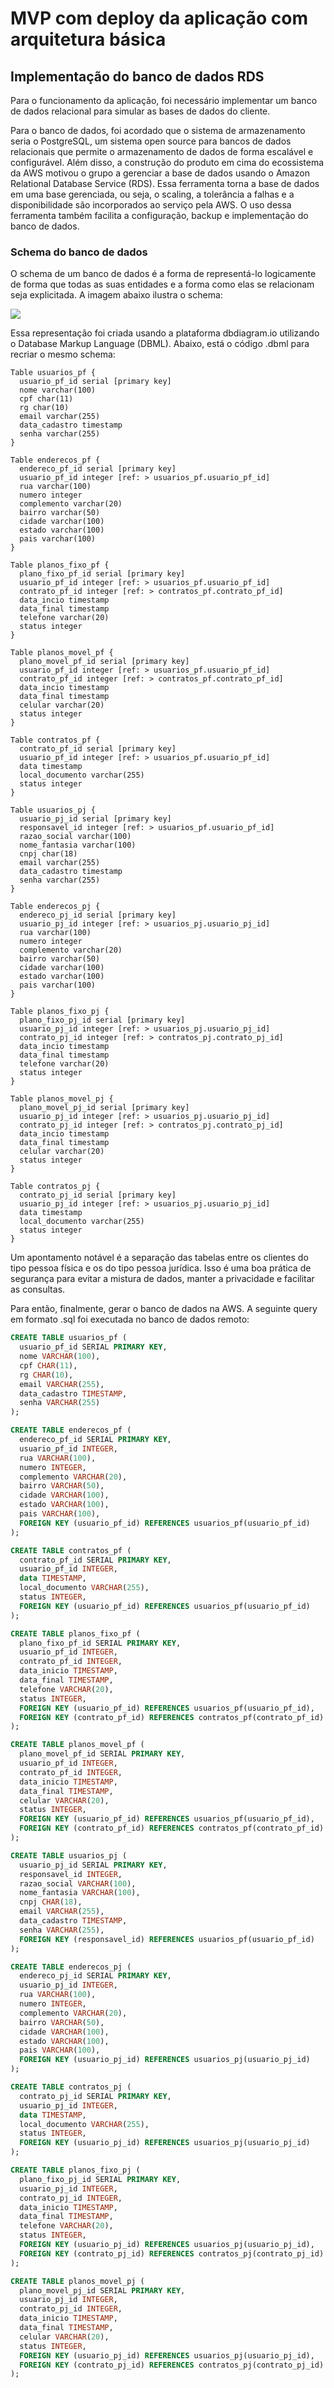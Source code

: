 # MVP com deploy da aplicação com arquitetura básica

## Implementação do banco de dados RDS

Para o funcionamento da aplicação, foi necessário implementar um banco de dados relacional para simular as bases de dados do cliente.

Para o banco de dados, foi acordado que o sistema de armazenamento seria o PostgreSQL, um sistema open source para bancos de dados relacionais que permite o armazenamento de dados de forma escalável e configurável. Além disso, a construção do produto em cima do ecossistema da AWS motivou o grupo a gerenciar a base de dados usando o Amazon Relational Database Service (RDS). Essa ferramenta torna a base de dados em uma base gerenciada, ou seja, o scaling, a tolerância a falhas e a disponibilidade são incorporados ao serviço pela AWS. O uso dessa ferramenta também facilita a configuração, backup e implementação do banco de dados.

### Schema do banco de dados

O schema de um banco de dados é a forma de representá-lo logicamente de forma que todas as suas entidades e a forma como elas se relacionam seja explicitada. A imagem abaixo ilustra o schema:

<img src="img/schema.png" align="center"/>

Essa representação foi criada usando a plataforma dbdiagram.io utilizando o Database Markup Language (DBML). Abaixo, está o código .dbml para recriar o mesmo schema:

```
Table usuarios_pf {
  usuario_pf_id serial [primary key]
  nome varchar(100)
  cpf char(11)
  rg char(10)
  email varchar(255)
  data_cadastro timestamp
  senha varchar(255)
}

Table enderecos_pf {
  endereco_pf_id serial [primary key]
  usuario_pf_id integer [ref: > usuarios_pf.usuario_pf_id]
  rua varchar(100)
  numero integer
  complemento varchar(20)
  bairro varchar(50)
  cidade varchar(100)
  estado varchar(100)
  pais varchar(100)
}

Table planos_fixo_pf {
  plano_fixo_pf_id serial [primary key]
  usuario_pf_id integer [ref: > usuarios_pf.usuario_pf_id]
  contrato_pf_id integer [ref: > contratos_pf.contrato_pf_id]
  data_incio timestamp
  data_final timestamp
  telefone varchar(20)
  status integer
}

Table planos_movel_pf {
  plano_movel_pf_id serial [primary key]
  usuario_pf_id integer [ref: > usuarios_pf.usuario_pf_id]
  contrato_pf_id integer [ref: > contratos_pf.contrato_pf_id]
  data_incio timestamp
  data_final timestamp
  celular varchar(20)
  status integer
}

Table contratos_pf {
  contrato_pf_id serial [primary key]
  usuario_pf_id integer [ref: > usuarios_pf.usuario_pf_id]
  data timestamp
  local_documento varchar(255)
  status integer
}

Table usuarios_pj {
  usuario_pj_id serial [primary key]
  responsavel_id integer [ref: > usuarios_pf.usuario_pf_id]
  razao_social varchar(100)
  nome_fantasia varchar(100)
  cnpj char(18)
  email varchar(255)
  data_cadastro timestamp
  senha varchar(255)
}

Table enderecos_pj {
  endereco_pj_id serial [primary key]
  usuario_pj_id integer [ref: > usuarios_pj.usuario_pj_id]
  rua varchar(100)
  numero integer
  complemento varchar(20)
  bairro varchar(50)
  cidade varchar(100)
  estado varchar(100)
  pais varchar(100)
}

Table planos_fixo_pj {
  plano_fixo_pj_id serial [primary key]
  usuario_pj_id integer [ref: > usuarios_pj.usuario_pj_id]
  contrato_pj_id integer [ref: > contratos_pj.contrato_pj_id]
  data_incio timestamp
  data_final timestamp
  telefone varchar(20)
  status integer
}

Table planos_movel_pj {
  plano_movel_pj_id serial [primary key]
  usuario_pj_id integer [ref: > usuarios_pj.usuario_pj_id]
  contrato_pj_id integer [ref: > contratos_pj.contrato_pj_id]
  data_incio timestamp
  data_final timestamp
  celular varchar(20)
  status integer
}

Table contratos_pj {
  contrato_pj_id serial [primary key]
  usuario_pj_id integer [ref: > usuarios_pj.usuario_pj_id]
  data timestamp
  local_documento varchar(255)
  status integer
}
```

Um apontamento notável é a separação das tabelas entre os clientes do tipo pessoa física e os do tipo pessoa jurídica. Isso é uma boa prática de segurança para evitar a mistura de dados, manter a privacidade e facilitar as consultas.

Para então, finalmente, gerar o banco de dados na AWS. A seguinte query em formato .sql foi executada no banco de dados remoto: 

```sql
CREATE TABLE usuarios_pf (
  usuario_pf_id SERIAL PRIMARY KEY,
  nome VARCHAR(100),
  cpf CHAR(11),
  rg CHAR(10),
  email VARCHAR(255),
  data_cadastro TIMESTAMP,
  senha VARCHAR(255)
);

CREATE TABLE enderecos_pf (
  endereco_pf_id SERIAL PRIMARY KEY,
  usuario_pf_id INTEGER,
  rua VARCHAR(100),
  numero INTEGER,
  complemento VARCHAR(20),
  bairro VARCHAR(50),
  cidade VARCHAR(100),
  estado VARCHAR(100),
  pais VARCHAR(100),
  FOREIGN KEY (usuario_pf_id) REFERENCES usuarios_pf(usuario_pf_id)
);

CREATE TABLE contratos_pf (
  contrato_pf_id SERIAL PRIMARY KEY,
  usuario_pf_id INTEGER,
  data TIMESTAMP,
  local_documento VARCHAR(255),
  status INTEGER,
  FOREIGN KEY (usuario_pf_id) REFERENCES usuarios_pf(usuario_pf_id)
);

CREATE TABLE planos_fixo_pf (
  plano_fixo_pf_id SERIAL PRIMARY KEY,
  usuario_pf_id INTEGER,
  contrato_pf_id INTEGER,
  data_inicio TIMESTAMP,
  data_final TIMESTAMP,
  telefone VARCHAR(20),
  status INTEGER,
  FOREIGN KEY (usuario_pf_id) REFERENCES usuarios_pf(usuario_pf_id),
  FOREIGN KEY (contrato_pf_id) REFERENCES contratos_pf(contrato_pf_id)
);

CREATE TABLE planos_movel_pf (
  plano_movel_pf_id SERIAL PRIMARY KEY,
  usuario_pf_id INTEGER,
  contrato_pf_id INTEGER,
  data_inicio TIMESTAMP,
  data_final TIMESTAMP,
  celular VARCHAR(20),
  status INTEGER,
  FOREIGN KEY (usuario_pf_id) REFERENCES usuarios_pf(usuario_pf_id),
  FOREIGN KEY (contrato_pf_id) REFERENCES contratos_pf(contrato_pf_id)
);

CREATE TABLE usuarios_pj (
  usuario_pj_id SERIAL PRIMARY KEY,
  responsavel_id INTEGER,
  razao_social VARCHAR(100),
  nome_fantasia VARCHAR(100),
  cnpj CHAR(18),
  email VARCHAR(255),
  data_cadastro TIMESTAMP,
  senha VARCHAR(255),
  FOREIGN KEY (responsavel_id) REFERENCES usuarios_pf(usuario_pf_id)
);

CREATE TABLE enderecos_pj (
  endereco_pj_id SERIAL PRIMARY KEY,
  usuario_pj_id INTEGER,
  rua VARCHAR(100),
  numero INTEGER,
  complemento VARCHAR(20),
  bairro VARCHAR(50),
  cidade VARCHAR(100),
  estado VARCHAR(100),
  pais VARCHAR(100),
  FOREIGN KEY (usuario_pj_id) REFERENCES usuarios_pj(usuario_pj_id)
);

CREATE TABLE contratos_pj (
  contrato_pj_id SERIAL PRIMARY KEY,
  usuario_pj_id INTEGER,
  data TIMESTAMP,
  local_documento VARCHAR(255),
  status INTEGER,
  FOREIGN KEY (usuario_pj_id) REFERENCES usuarios_pj(usuario_pj_id)
);

CREATE TABLE planos_fixo_pj (
  plano_fixo_pj_id SERIAL PRIMARY KEY,
  usuario_pj_id INTEGER,
  contrato_pj_id INTEGER,
  data_inicio TIMESTAMP,
  data_final TIMESTAMP,
  telefone VARCHAR(20),
  status INTEGER,
  FOREIGN KEY (usuario_pj_id) REFERENCES usuarios_pj(usuario_pj_id),
  FOREIGN KEY (contrato_pj_id) REFERENCES contratos_pj(contrato_pj_id)
);

CREATE TABLE planos_movel_pj (
  plano_movel_pj_id SERIAL PRIMARY KEY,
  usuario_pj_id INTEGER,
  contrato_pj_id INTEGER,
  data_inicio TIMESTAMP,
  data_final TIMESTAMP,
  celular VARCHAR(20),
  status INTEGER,
  FOREIGN KEY (usuario_pj_id) REFERENCES usuarios_pj(usuario_pj_id),
  FOREIGN KEY (contrato_pj_id) REFERENCES contratos_pj(contrato_pj_id)
);
```
